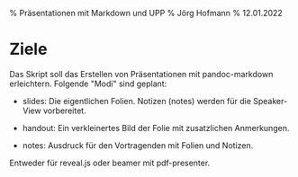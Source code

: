 % Präsentationen mit Markdown und UPP
% Jörg Hofmann
% 12.01.2022

# Ziele

Das Skript soll das Erstellen von Präsentationen mit pandoc-markdown erleichtern. Folgende "Modi" sind geplant:

* slides: Die eigentlichen Folien. Notizen (notes) werden für die Speaker-View vorbereitet.

* handout: Ein verkleinertes Bild der Folie mit zusatzlichen Anmerkungen.

* notes: Ausdruck für den Vortragenden mit Folien und Notizen.

Entweder für reveal.js oder beamer mit pdf-presenter.
